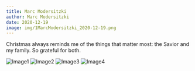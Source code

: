 ```yaml
---
title: Marc Modersitzki
author: Marc Modersitzki
date: 2020-12-19
image: img/1MarcModersitzki_2020-12-19.png
---
```

Christmas always reminds me of the things that matter most: the Savior and my family. So grateful for both.

![Image1](../../img/2MarcModersitzki_2020-12-19.jpeg)
![Image2](../../img/3MarcModersitzki_2020-12-19.jpeg)
![Image3](../../img/4MarcModersitzki_2020-12-19.jpeg)
![Image4](../../img/5MarcModersitzki_2020-12-19.jpeg)
